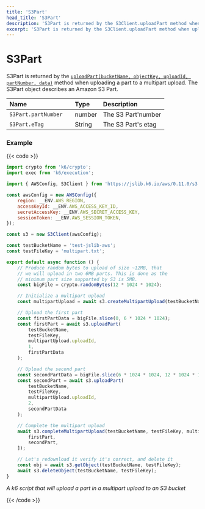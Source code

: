 ```yaml
---
title: 'S3Part'
head_title: 'S3Part'
description: 'S3Part is returned by the S3Client.uploadPart method when uploading a part to a multipart upload.'
excerpt: 'S3Part is returned by the S3Client.uploadPart method when uploading a part to a multipart upload.'
---
```


# S3Part

S3Part is returned by the [`uploadPart(bucketName, objectKey, uploadId, partNumber, data)`](/javascript-api/jslib/aws/s3client/s3client-uploadpart/) method when uploading a part to a multipart upload. The S3Part object describes an Amazon S3 Part.

| Name                  | Type   | Description             |
| :-------------------- | :----- | :---------------------- |
| `S3Part.partNumber`   | number | The S3 Part'number      |
| `S3Part.eTag        ` | String | The S3 Part's etag      |

### Example

{{< code >}}

```javascript
import crypto from 'k6/crypto';
import exec from 'k6/execution';

import { AWSConfig, S3Client } from 'https://jslib.k6.io/aws/0.11.0/s3.js';

const awsConfig = new AWSConfig({
    region: __ENV.AWS_REGION,
    accessKeyId: __ENV.AWS_ACCESS_KEY_ID,
    secretAccessKey: __ENV.AWS_SECRET_ACCESS_KEY,
    sessionToken: __ENV.AWS_SESSION_TOKEN,
});

const s3 = new S3Client(awsConfig);

const testBucketName = 'test-jslib-aws';
const testFileKey = 'multipart.txt';

export default async function () {
    // Produce random bytes to upload of size ~12MB, that
    // we will upload in two 6MB parts. This is done as the
    // minimum part size supported by S3 is 5MB.
    const bigFile = crypto.randomBytes(12 * 1024 * 1024);

    // Initialize a multipart upload
    const multipartUpload = await s3.createMultipartUpload(testBucketName, testFileKey);

    // Upload the first part
    const firstPartData = bigFile.slice(0, 6 * 1024 * 1024);
    const firstPart = await s3.uploadPart(
        testBucketName,
        testFileKey,
        multipartUpload.uploadId,
        1,
        firstPartData
    );

    // Upload the second part
    const secondPartData = bigFile.slice(6 * 1024 * 1024, 12 * 1024 * 1024);
    const secondPart = await s3.uploadPart(
        testBucketName,
        testFileKey,
        multipartUpload.uploadId,
        2,
        secondPartData
    );

    // Complete the multipart upload
    await s3.completeMultipartUpload(testBucketName, testFileKey, multipartUpload.uploadId, [
        firstPart,
        secondPart,
    ]);

    // Let's redownload it verify it's correct, and delete it
    const obj = await s3.getObject(testBucketName, testFileKey);
    await s3.deleteObject(testBucketName, testFileKey);
}
```

_A k6 script that will upload a part in a multipart upload to an S3 bucket_

{{< /code >}}